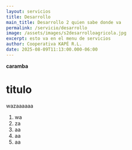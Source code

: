 ```yaml
---
layout: servicios
title: Desarrollo
main_title: Desarrollo 2 quien sabe donde va
permalink: /servicio/desarrollo
image: /assets/images/s2desarrolloagricola.jpg
excerpt: esto va en el menu de servicios
author: Cooperativa KAPÉ R.L.
date: 2025-08-09T11:13:00.000-06:00
---
```

**caramba**

# **titulo**

wazaaaaaa

1. wa
2. za
3. aa
4. aa
5. aa
